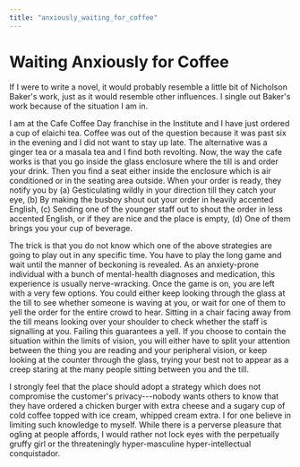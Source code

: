 ```yaml
---
title: "anxiously_waiting_for_coffee"
---
```


# Waiting Anxiously for Coffee

If I were to write a novel, it would probably resemble a little bit of
Nicholson Baker's work, just as it would resemble other influences. I
single out Baker's work because of the situation I am in.

I am at the Cafe Coffee Day franchise in the Institute and I have just
ordered a cup of elaichi tea. Coffee was out of the question because it
was past six in the evening and I did not want to stay up late. The
alternative was a ginger tea or a masala tea and I find both revolting.
Now, the way the cafe works is that you go inside the glass enclosure
where the till is and order your drink. Then you find a seat either
inside the enclosure which is air conditioned or in the seating area
outside. When your order is ready, they notify you by (a) Gesticulating
wildly in your direction till they catch your eye, (b) By making the
busboy shout out your order in heavily accented English, (c) Sending one
of the younger staff out to shout the order in less accented English, or
if they are nice and the place is empty, (d) One of them brings you your
cup of beverage.

The trick is that you do not know which one of the above strategies are
going to play out in any specific time. You have to play the long game
and wait until the manner of beckoning is revealed. As an anxiety-prone
individual with a bunch of mental-health diagnoses and medication, this
experience is usually nerve-wracking. Once the game is on, you are left
with a very few options. You could either keep looking through the glass
at the till to see whether someone is waving at you, or wait for one of
them to yell the order for the entire crowd to hear. Sitting in a chair
facing away from the till means looking over your shoulder to check
whether the staff is signalling at you. Failing this guarantees a yell.
If you choose to contain the situation within the limits of vision, you
will either have to split your attention between the thing you are
reading and your peripheral vision, or keep looking at the counter
through the glass, trying your best not to appear as a creep staring at
the many people sitting between you and the till.

I strongly feel that the place should adopt a strategy which does not
compromise the customer's privacy---nobody wants others to know that
they have ordered a chicken burger with extra cheese and a sugary cup of
cold coffee topped with ice cream, whipped cream extra. I for one
believe in limiting such knowledge to myself. While there is a perverse
pleasure that ogling at people affords, I would rather not lock eyes
with the perpetually gruffy girl or the threateningly hyper-masculine
hyper-intellectual conquistador.
